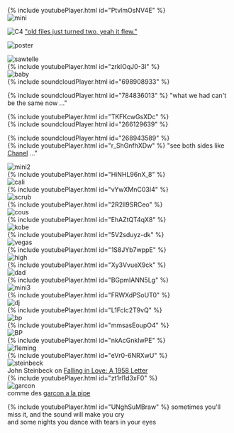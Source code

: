 {% include youtubePlayer.html id="PtvlmOsNV4E" %}
<br>
![mini](./pics/mini.jpeg)

![C4](./pics/C4-abstract.png)
["old files just turned two, yeah it flew."](https://genius.com/Frank-ocean-dhl-lyrics)

![poster](./pics/C4-poster.jpg)

![sawtelle](./pics/sawtelle.jpeg)
<br>
{% include youtubePlayer.html id="zrkIOqJ0-3I" %}
<br>
![baby](./pics/baby.jpeg)
<br>
{% include soundcloudPlayer.html id="698908933" %}

{% include soundcloudPlayer.html id="784836013" %}
"what we had can't be the same now ..."

{% include youtubePlayer.html id="TKFKcwGsXDc" %}
<br>
{% include soundcloudPlayer.html id="266129639" %}

{% include soundcloudPlayer.html id="268943589" %}
<br>
{% include youtubePlayer.html id="r_ShGnfhXDw" %}
"see both sides like [Chanel](https://community.v.daum.net/v/j6axHCIozq) ..."

![mini2](./pics/mini2.jpeg)
<br>
{% include youtubePlayer.html id="HiNHL96nX_8" %}
<br>
![cali](./pics/cali.jpeg)
<br>
{% include youtubePlayer.html id="vYwXMnC03I4" %}
<br>
![scrub](./pics/scrub.jpeg)
<br>
{% include youtubePlayer.html id="2R2ll9SRCeo" %}
<br>
![cous](./pics/cous.jpeg)
<br>
{% include youtubePlayer.html id="EhAZtQT4qX8" %}
<br>
![kobe](./pics/kobe.jpeg)
<br>
{% include youtubePlayer.html id="5V2sduyz-dk" %}
<br>
![vegas](./pics/vegas.jpeg)
<br>
{% include youtubePlayer.html id="1S8JYb7wppE" %}
<br>
![high](./pics/high.jpeg)
<br>
{% include youtubePlayer.html id="Xy3VvueX9ck" %}
<br>
![dad](./pics/dad.jpeg)
<br>
{% include youtubePlayer.html id="BGpmIANN5Lg" %}
<br>
![mini3](./pics/mini3.jpeg)
<br>
{% include youtubePlayer.html id="FRWXdPSoUT0" %}
<br>
![dj](./pics/dj.jpeg)
<br>
{% include youtubePlayer.html id="L1Fclc2T9vQ" %}
<br>
![bp](./pics/bp.jpg)
<br>
{% include youtubePlayer.html id="mmsasEoupO4" %}
<br>
![BP](./pics/BP-TWAS.jpeg)
<br>
{% include youtubePlayer.html id="nkAcGnkIwPE" %}
<br>
![fleming](./pics/fleming.jpeg)
<br>
{% include youtubePlayer.html id="eVr0-6NRXwU" %}
<br>
![steinbeck](./pics/steinbeck.png)<br>
John Steinbeck on [Falling in Love: A 1958 Letter](https://www.theatlantic.com/entertainment/archive/2012/01/john-steinbeck-on-falling-in-love-a-1958-letter/251375/)
<br>
{% include youtubePlayer.html id="zt1rl1d3xF0" %}
<br>
![garcon](./pics/garcon.jpg)<br>
comme des [garcon a la pipe](https://en.wikipedia.org/wiki/Gar%C3%A7on_%C3%A0_la_pipe)

{% include youtubePlayer.html id="UNghSuMBraw" %}
sometimes you'll miss it, and the sound will make you cry  
and some nights you dance with tears in your eyes
